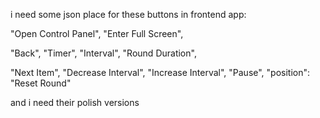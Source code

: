 
i need  some json place for these buttons  in frontend app:

 "Open Control Panel", 
"Enter Full Screen", 

 "Back",
 "Timer",
 "Interval", 
 "Round Duration", 

"Next Item", 
"Decrease Interval", 
"Increase Interval", 
"Pause", "position": 
 "Reset Round"


 and i need their polish versions
